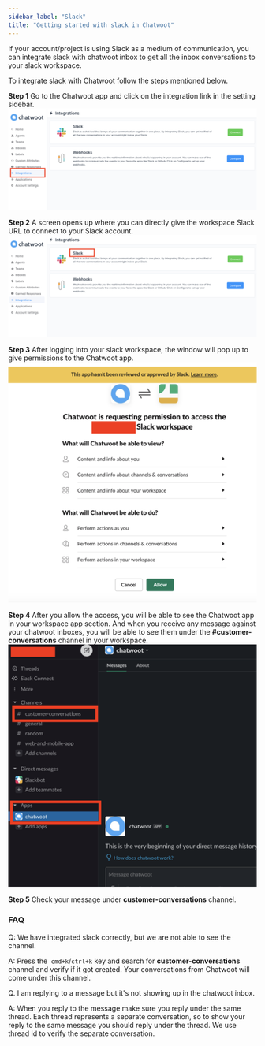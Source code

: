 ```yaml
---
sidebar_label: "Slack"
title: "Getting started with slack in Chatwoot"
---
```


If your account/project is using Slack as a medium of communication, you can integrate slack with chatwoot inbox to get all the inbox conversations to your slack workspace.

To integrate slack with Chatwoot follow the steps mentioned below.

**Step 1** Go to the Chatwoot app and click on the integration link in the setting sidebar.
![slack_integration](./images/slack_integration.png)

**Step 2** A screen opens up where you can directly give the workspace Slack URL to connect to your Slack account.
![slack_connection](./images/slack_connection.png)

**Step 3** After logging into your slack workspace, the window will pop up to give permissions to the Chatwoot app.
![slack_permission](./images/slack_permission.png)

**Step 4** After you allow the access, you will be able to see the Chatwoot app in your workspace app section. And when you receive any message against your chatwoot inboxes, you will be able to see them under the **#customer-conversations** channel in your workspace.
![slack_app](./images/slack_app.png)

**Step 5** Check your message under **customer-conversations** channel.

### FAQ

Q: We have integrated slack correctly, but we are not able to see the channel.

A: Press the` cmd+k`/`ctrl+k` key and search for **customer-conversations** channel and verify if it got created. Your conversations from Chatwoot will come under this channel.


Q. I am replying to a message but it's not showing up in the chatwoot inbox.

A: When you reply to the message make sure you reply under the same thread. Each thread represents a separate conversation, so to show your reply to the same message you should reply under the thread. We use thread id to verify the separate conversation.
